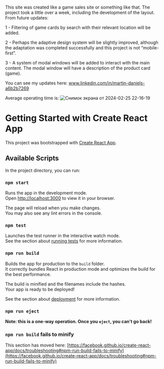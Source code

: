 This site was created like a game sales site or something like that. The project took a little over a week, including the development of the layout.
From future updates:

   1 - Filtering of game cards by search with their relevant location will be added.
   
   2 - Perhaps the adaptive design system will be slightly improved, although the adaptation was completed successfully and this project is not “mobile-first”.
   
   3 - A system of modal windows will be added to interact with the main content. The modal window will have a description of the product card (game).
   
   
   You can see my updates here: www.linkedin.com/in/martin-daniels-a6b2b7269

Average operating time is:
![Снимок экрана от 2024-02-25 22-16-19](https://github.com/Martin13025/GamesCrown-Game-Site/assets/115161917/33d4d2ce-b575-402b-bced-950f87e4d640)


# Getting Started with Create React App

This project was bootstrapped with [Create React App](https://github.com/facebook/create-react-app).

## Available Scripts

In the project directory, you can run:

### `npm start`

Runs the app in the development mode.\
Open [http://localhost:3000](http://localhost:3000) to view it in your browser.

The page will reload when you make changes.\
You may also see any lint errors in the console.

### `npm test`

Launches the test runner in the interactive watch mode.\
See the section about [running tests](https://facebook.github.io/create-react-app/docs/running-tests) for more information.

### `npm run build`

Builds the app for production to the `build` folder.\
It correctly bundles React in production mode and optimizes the build for the best performance.

The build is minified and the filenames include the hashes.\
Your app is ready to be deployed!

See the section about [deployment](https://facebook.github.io/create-react-app/docs/deployment) for more information.

### `npm run eject`

**Note: this is a one-way operation. Once you `eject`, you can't go back!**

### `npm run build` fails to minify

This section has moved here: [https://facebook.github.io/create-react-app/docs/troubleshooting#npm-run-build-fails-to-minify](https://facebook.github.io/create-react-app/docs/troubleshooting#npm-run-build-fails-to-minify)
